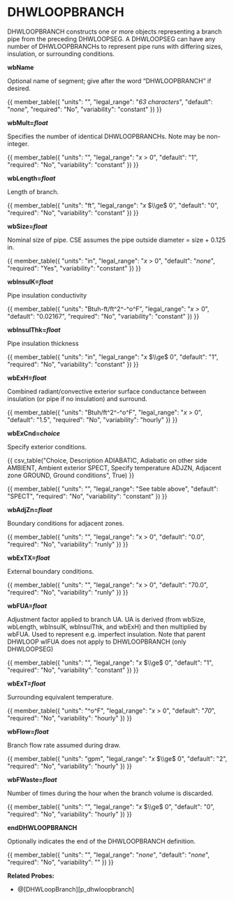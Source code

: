 # DHWLOOPBRANCH

DHWLOOPBRANCH constructs one or more objects representing a branch pipe from the preceding DHWLOOPSEG. A DHWLOOPSEG can have any number of DHWLOOPBRANCHs to represent pipe runs with differing sizes, insulation, or surrounding conditions.

**wbName**

Optional name of segment; give after the word “DHWLOOPBRANCH” if desired.

{{
  member_table({
    "units": "",
    "legal_range": "*63 characters*", 
    "default": "*none*",
    "required": "No",
    "variability": "constant" 
  })
}}

**wbMult=*float***

Specifies the number of identical DHWLOOPBRANCHs. Note may be non-integer.

{{
  member_table({
    "units": "",
    "legal_range": "*x* $>$ 0", 
    "default": "1",
    "required": "No",
    "variability": "constant" 
  })
}}

**wbLength=*float***

Length of branch.

{{
  member_table({
    "units": "ft",
    "legal_range": "*x* $\\ge$ 0", 
    "default": "0",
    "required": "No",
    "variability": "constant" 
  })
}}

**wbSize=*float***

Nominal size of pipe. CSE assumes the pipe outside diameter = size + 0.125 in.

{{
  member_table({
    "units": "in",
    "legal_range": "*x* $>$ 0", 
    "default": "*none*",
    "required": "Yes",
    "variability": "constant" 
  })
}}

**wbInsulK=*float***

Pipe insulation conductivity

{{
  member_table({
    "units": "Btuh-ft/ft^2^-^o^F",
    "legal_range": "*x* $>$ 0", 
    "default": "0.02167",
    "required": "No",
    "variability": "constant" 
  })
}}

**wbInsulThk=*float***

Pipe insulation thickness

{{
  member_table({
    "units": "in",
    "legal_range": "*x* $\\ge$ 0", 
    "default": "1",
    "required": "No",
    "variability": "constant" 
  })
}}

**wbExH=*float***

Combined radiant/convective exterior surface conductance between insulation (or pipe if no insulation) and surround.

{{
  member_table({
    "units": "Btuh/ft^2^-^o^F",
    "legal_range": "*x* $>$ 0", 
    "default": "1.5",
    "required": "No",
    "variability": "hourly" 
  })
}}

**wbExCnd=*choice***

Specify exterior conditions.

{{
  csv_table("Choice, Description
ADIABATIC, Adiabatic on other side
AMBIENT, Ambient exterior
SPECT, Specify temperature
ADJZN, Adjacent zone
GROUND, Ground conditions", True)
}}

{{
  member_table({
    "units": "",
    "legal_range": "See table above", 
    "default": "SPECT",
    "required": "No",
    "variability": "constant" 
  })
}}

**wbAdjZn=*float***

Boundary conditions for adjacent zones.

{{
  member_table({
    "units": "",
    "legal_range": "x $>$ 0", 
    "default": "0.0",
    "required": "No",
    "variability": "runly" 
  })
}}

**wbExTX=*float***

External boundary conditions.

{{
  member_table({
    "units": "",
    "legal_range": "x $>$ 0", 
    "default": "70.0",
    "required": "No",
    "variability": "runly" 
  })
}}

**wbFUA=*float***

Adjustment factor applied to branch UA.  UA is derived (from wbSize, wbLength, wbInsulK, wbInsulThk, and wbExH) and then multiplied by wbFUA.  Used to represent e.g. imperfect insulation.  Note that parent DHWLOOP wlFUA does not apply to DHWLOOPBRANCH (only DHWLOOPSEG)

{{
  member_table({
    "units": "",
    "legal_range": "*x* $\\ge$ 0", 
    "default": "1",
    "required": "No",
    "variability": "constant" 
  })
}}

**wbExT=*float***

Surrounding equivalent temperature.

{{
  member_table({
    "units": "^o^F",
    "legal_range": "*x* $>$ 0", 
    "default": "*70*",
    "required": "No",
    "variability": "hourly" 
  })
}}

**wbFlow=*float***

Branch flow rate assumed during draw.

{{
  member_table({
    "units": "gpm",
    "legal_range": "*x* $\\ge$ 0", 
    "default": "2",
    "required": "No",
    "variability": "hourly" 
  })
}}

**wbFWaste=*float***

Number of times during the hour when the branch volume is discarded.

{{
  member_table({
    "units": "",
    "legal_range": "*x* $\\ge$ 0", 
    "default": "0",
    "required": "No",
    "variability": "hourly" 
  })
}}

**endDHWLOOPBRANCH**

Optionally indicates the end of the DHWLOOPBRANCH definition.

{{
  member_table({
    "units": "",
    "legal_range": "*none*", 
    "default": "*none*",
    "required": "No",
    "variability": "" 
  })
}}

**Related Probes:**

- @[DHWLoopBranch][p_dhwloopbranch]
